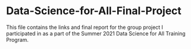 # Data-Science-for-All-Final-Project
This file contains the links and final report for the group project I participated in as a part of the Summer 2021 Data Science for All Training Program.
